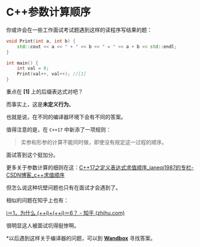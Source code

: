# C++参数计算顺序

你或许会在一些工作面试考试题遇到这样的读程序写结果的题：

```cpp
void Print(int a, int b) {
	std::cout << a << " + " << b << " = " << a + b << std::endl;
}

int main() {
    int val = 0;
	Print(val++, val++); //[1]
}
```

重点在 **[1]** 上的后缀表达式对吧？

而事实上，这是**未定义行为**。

也就是说，在不同的编译器环境下会有不同的答案。



值得注意的是，在 `C++17` 中新添了一项规则：

<blockquote>
    实参和形参的计算不能同时做，即使没有规定这一过程的顺序。
</blockquote>

面试答到这个挺加分。

更多关于参数计算的细则在这：[C++17之定义表达式求值顺序_janeqi1987的专栏-CSDN博客_c++求值顺序](https://blog.csdn.net/janeqi1987/article/details/100181769)

但怎么说这种坑壁问题也只有在面试才会遇到了。



相似的问题在知乎上也有：

[i＝1，为什么 (++i)+(++i)＝6？ - 知乎 (zhihu.com)](https://www.zhihu.com/question/347864795/answer/2252846703)

很明显这人被面试坑得挺惨啊。



*以后遇到这样关于编译器的问题，可以到 **[Wandbox](https://wandbox.org/)** 寻找答案。